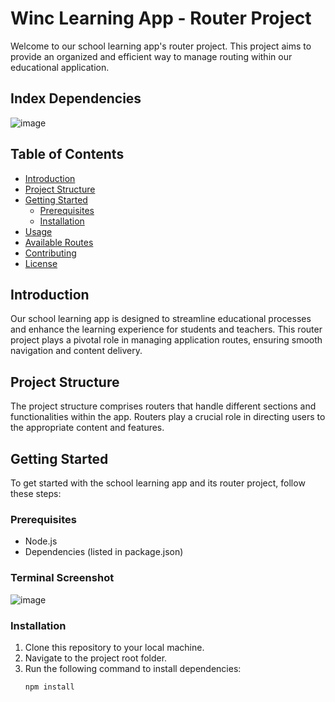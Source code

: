 
# Winc Learning App - Router Project

Welcome to our school learning app's router project. This project aims to provide an organized and efficient way to manage routing within our educational application.

## Index Dependencies


![image](https://github.com/sndr157/setup/assets/127830026/64d9f187-5557-46ea-b67e-baacf9acc5a3)


## Table of Contents

- [Introduction](#introduction)
- [Project Structure](#project-structure)
- [Getting Started](#getting-started)
  - [Prerequisites](#prerequisites)
  - [Installation](#installation)
- [Usage](#usage)
- [Available Routes](#available-routes)
- [Contributing](#contributing)
- [License](#license)

## Introduction

Our school learning app is designed to streamline educational processes and enhance the learning experience for students and teachers. This router project plays a pivotal role in managing application routes, ensuring smooth navigation and content delivery.

## Project Structure

The project structure comprises routers that handle different sections and functionalities within the app. Routers play a crucial role in directing users to the appropriate content and features.

## Getting Started

To get started with the school learning app and its router project, follow these steps:

### Prerequisites

- Node.js
- Dependencies (listed in package.json)

### Terminal Screenshot

![image](https://github.com/sndr157/setup/assets/127830026/9185c4b4-f243-45a5-8d39-81cc59ff8a68)


### Installation

1. Clone this repository to your local machine.
2. Navigate to the project root folder.
3. Run the following command to install dependencies:
   ```bash
   npm install
   ```

